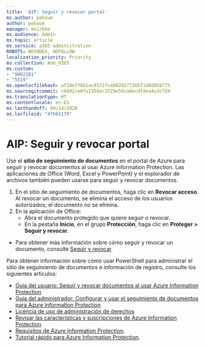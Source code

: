 ```yaml
---
title: 'AIP: Seguir y revocar portal'
ms.author: pebaum
author: pebaum
manager: mnirkhe
ms.audience: Admin
ms.topic: article
ms.service: o365-administration
ROBOTS: NOINDEX, NOFOLLOW
localization_priority: Priority
ms.collection: Adm_O365
ms.custom:
- "9002281"
- "5519"
ms.openlocfilehash: af2deff6b1ac8531fca9020277265f1d9d958775
ms.sourcegitcommit: c6692ce0fa1358ec3529e59ca0ecdfdea4cdc759
ms.translationtype: HT
ms.contentlocale: es-ES
ms.lasthandoff: 09/14/2020
ms.locfileid: "47663170"
---
```

# <a name="aip-track-and-revoke-portal"></a>AIP: Seguir y revocar portal

Use el **sitio de seguimiento de documentos** en el portal de Azure para seguir y revocar documentos al usar Azure Information Protection. Las aplicaciones de Office (Word, Excel y PowerPoint) y el explorador de archivos también pueden usarse para seguir y revocar documentos.

1. En el sitio de seguimiento de documentos, haga clic en **Revocar acceso**. Al revocar un documento, se elimina el acceso de los usuarios autorizados; el documento no se elimina.
2. En la aplicación de Office:
    - Abra el documento protegido que quiere seguir o revocar.
    - En la pestaña **Inicio**, en el grupo **Protección**, haga clic en **Proteger > Seguir y revocar**.

- Para obtener más información sobre cómo seguir y revocar un documento, consulte [Seguir y revocar](https://docs.microsoft.com/azure/information-protection/rms-client/client-track-revoke).

Para obtener información sobre cómo usar PowerShell para administrar el sitio de seguimiento de documentos e información de registro, consulte los siguientes artículos:
- [Guía del usuario: Seguir y revocar documentos al usar Azure Information Protection](https://docs.microsoft.com/azure/information-protection/rms-client/client-track-revoke)
- [Guía del administrador: Configurar y usar el seguimiento de documentos para Azure Information Protection](https://docs.microsoft.com/azure/information-protection/rms-client/client-admin-guide-document-tracking)
- [Licencia de uso de administración de derechos](https://docs.microsoft.com/azure/information-protection/configure-usage-rights#rights-management-use-license)
- [Revisar las características y suscripciones de Azure Information Protection](https://azure.microsoft.com/pricing/details/information-protection)
- [Requisitos de Azure Information Protection](https://docs.microsoft.com/azure/information-protection/get-started/requirements).
- [Tutorial rápido para Azure Information Protection](https://docs.microsoft.com/azure/information-protection/get-started/infoprotect-quick-start-tutorial).
